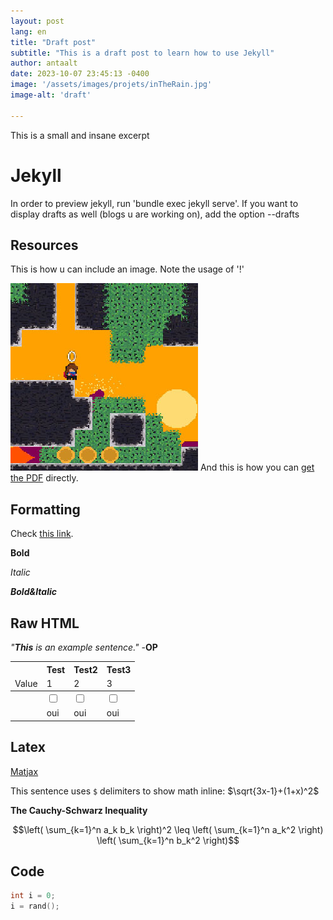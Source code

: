 ```yaml
---
layout: post
lang: en
title: "Draft post"
subtitle: "This is a draft post to learn how to use Jekyll"
author: antaalt
date: 2023-10-07 23:45:13 -0400
image: '/assets/images/projets/inTheRain.jpg'
image-alt: 'draft'

---
```


This is a small and insane excerpt

# Jekyll
In order to preview jekyll, run 'bundle exec jekyll serve'.
If you want to display drafts as well (blogs u are working on), add the option --drafts

## Resources
This is how u can include an image. Note the usage of '!'

![My helpful screenshot](/assets/images/projets/aka.jpg)
And this is how you can [get the PDF](/assets/download/2022.02.cv.en.altorffer.pdf) directly.

## Formatting

Check [this link](https://www.markdownguide.org/basic-syntax/).

**Bold**

*Italic*

***Bold&Italic***

## Raw HTML

_"<strong>This</strong> is an example sentence."_ -**OP**

<div>
    <table>
        <thead>
            <tr>
                <th></th>
                <th>Test</th>
                <th>Test2</th>
                <th>Test3</th>
            </tr>
            <tr>
                <td>Value</td>
                <td>1</td>
                <td>2</td>
                <td>3</td>
            </tr>
        </thead>
        <tbody>
            <tr>
                <td></td>
                <td>
                    <input type="checkbox">
                </td>
                <td>
                    <input type="checkbox">
                </td>
                <td>
                    <input type="checkbox">
                </td>
            </tr>
            <tr>
                <td></td>
                <td>oui</td>
                <td>oui</td>
                <td>oui</td>
            </tr>
        </tbody>
    </table>
</div>

## Latex

[Matjax](https://docs.mathjax.org/en/latest/)

This sentence uses `$` delimiters to show math inline:  $\sqrt{3x-1}+(1+x)^2$

**The Cauchy-Schwarz Inequality**

$$\left( \sum_{k=1}^n a_k b_k \right)^2 \leq \left( \sum_{k=1}^n a_k^2 \right) \left( \sum_{k=1}^n b_k^2 \right)$$


## Code

```c
int i = 0;
i = rand();
```